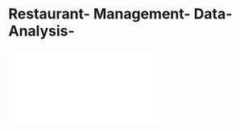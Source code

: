 # Restaurant- Management- Data- Analysis-
![image](file:///C:/Users/Shifa/OneDrive/Documents/Digital%20Locker/Restarunt_%20Analysis.htm)

